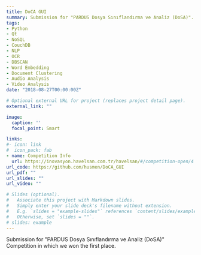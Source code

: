 ```yaml
---
title: DoCA GUI
summary: Submission for "PARDUS Dosya Sınıflandırma ve Analiz (DoSA)".
tags:
- Python
- Qt
- NoSQL
- CouchDB
- NLP
- OCR
- DBSCAN
- Word Embedding
- Document Clustering
- Audio Analysis
- Video Analysis
date: "2018-08-27T00:00:00Z"

# Optional external URL for project (replaces project detail page).
external_link: ""

image:
  caption: ''
  focal_point: Smart

links:
#- icon: link
#  icon_pack: fab
- name: Competition Info
  url: https://inovasyon.havelsan.com.tr/havelsan/#/competition-open/4
url_code: https://github.com/husmen/DoCA_GUI
url_pdf: ""
url_slides: ""
url_video: ""

# Slides (optional).
#   Associate this project with Markdown slides.
#   Simply enter your slide deck's filename without extension.
#   E.g. `slides = "example-slides"` references `content/slides/example-slides.md`.
#   Otherwise, set `slides = ""`.
# slides: example
---
```


Submission for "PARDUS Dosya Sınıflandırma ve Analiz (DoSA)" Competition in which we won the first place.